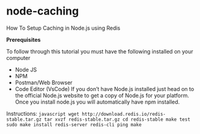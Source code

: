 # node-caching
How To Setup Caching in Node.js using Redis

**Prerequisites**

To follow through this tutorial you must have the following installed on your computer

* Node JS
* NPM
* Postman/Web Browser
* Code Editor (VsCode)
If you don’t have Node.js installed just head on to the official Node.js website to get a copy of Node.js for your platform. Once you install node.js you will automatically have npm installed.

Instructions:
``javascript
wget http://download.redis.io/redis-stable.tar.gz
tar xvzf redis-stable.tar.gz
cd redis-stable
make test
sudo make install
redis-server
redis-cli ping
make
``